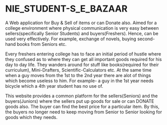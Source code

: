 # NIE_STUDENT-S_E_BAZAAR
A Web application for Buy & Sell of items or can Donate also. Aimed for a college environment where physical communication is very easy between sellers(specifically Senior Students) and buyers(Freshers). Hence, can be used very effectively. For example, exchange of novels, buying second-hand books from Seniors etc.

Every freshers entering college has to face an initial period of hustle where they confused as to where they can get all important goods required for his day to day life. They wanders around for stuff like books(required for their curriculum), Mini-Drafters, Scientific-Calculators etc. At the same time when a guy moves from the 1st to the 2nd year there are alot of things which become useless to him. For example- a guy in the 1st year needs bicycle which a 4th year student has no use of.

This website provides a common platform for the sellers(Seniors) and the buyers(Juniors) where the sellers put up goods for sale or can DONATE goods also. The buyer can find the best price for a particular item. By this, the buyers no longer need to keep moving from Senior to Senior looking for goods which they needs.
